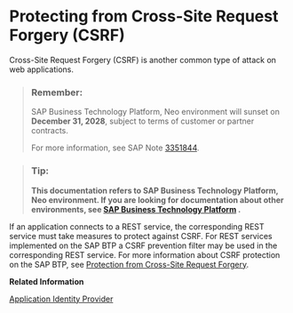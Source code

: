 <!-- loiobdc3f3c59a324be38c3e5a80dde2aa99 -->

# Protecting from Cross-Site Request Forgery \(CSRF\)

Cross-Site Request Forgery \(CSRF\) is another common type of attack on web applications.

> ### Remember:  
> SAP Business Technology Platform, Neo environment will sunset on **December 31, 2028**, subject to terms of customer or partner contracts.
> 
> For more information, see SAP Note [3351844](https://me.sap.com/notes/3351844).

> ### Tip:  
> **This documentation refers to SAP Business Technology Platform, Neo environment. If you are looking for documentation about other environments, see [SAP Business Technology Platform](https://help.sap.com/docs/btp/sap-business-technology-platform/sap-business-technology-platform?version=Cloud) .**

If an application connects to a REST service, the corresponding REST service must take measures to protect against CSRF. For REST services implemented on the SAP BTP a CSRF prevention filter may be used in the corresponding REST service. For more information about CSRF protection on the SAP BTP, see [Protection from Cross-Site Request Forgery](protection-from-cross-site-request-forgery-1f5f34e.md).

**Related Information**  


[Application Identity Provider](application-identity-provider-dc61853.md#loiodc618538d97610148155d97dcd123c24 "The application identity provider supplies the user base for your applications. For example, you can use your corporate identity provider for your applications. This is called identity federation. SAP BTP supports Security Assertion Markup Language (SAML) 2.0 for identity federation.")

